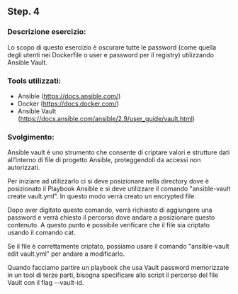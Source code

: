 
## Step. 4
### Descrizione esercizio:

Lo scopo di questo esercizio è oscurare tutte le password (come quella degli utenti nei Dockerfile o user e password per il registry) utilizzando Ansible Vault.

### Tools utilizzati:
- Ansible (https://docs.ansible.com/)
- Docker (https://docs.docker.com/)
- Ansible Vault (https://docs.ansible.com/ansible/2.9/user_guide/vault.html)

### Svolgimento:

Ansible vault è uno strumento che consente di criptare valori e strutture dati all’interno di file di progetto Ansible, proteggendoli da accessi non autorizzati.

Per iniziare ad utilizzarlo ci si deve posizionare nella directory dove è posizionato il Playbook Ansible e si deve utilizzare il comando "ansible-vault create vault.yml". In questo modo verrà creato un encrypted file.

Dopo aver digitato questo comando, verrà richiesto di aggiungere una password e verrà chiesto il percorso dove andare a posizionare questo contenuto. 
A questo punto è possibile verificare che il file sia criptato usando il comando cat.

Se il file è correttamente criptato, possiamo usare il comando "ansible-vault edit vault.yml" per andare a modificarlo.

Quando facciamo partire un playbook che usa Vault password memorizzate in un tool di terze parti, bisogna specificare allo script il percorso del file Vault con il flag --vault-id. 
